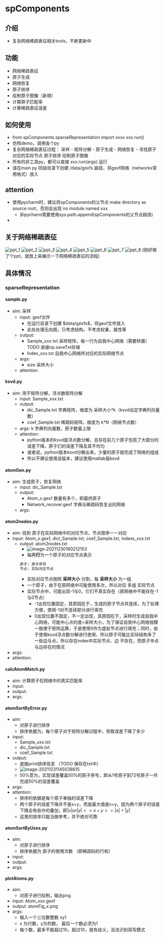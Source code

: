 # spComponents

## 介绍
- 复杂网络稀疏表征相关tools，不断更新中

## 功能
- 网络稀疏表征
- 原子生成
- 网络恢复
- 原子排序
- 绘制原子图像（新增）
- 计算原子匹配率
- 计算稀疏表征误差

## 如何使用
- from spComponents.sparseRepresentation import xxxx    xxx.run()
- 仿照demo，调用各个py
- 复杂网络稀疏表征过程： 采样 - 矩阵分解 - 原子生成 - 网络恢复 - 寻找原子对应的实际节点
                                                       原子排序
                                                       绘制原子图像
- 所有的非工具py，都可以直接 xxx.run(args) 运行
- 请在main py 同级目录下创建 /data/gexfs 路径，将gexf网络（networkx常用格式）放入

## attention
- 使用pycharm时，建议将spComponents的父节点 make directory as source root，否则会出现 no module named xxx
    - 非pycharm需要使用sys.path.append(spComponents的父节点路径)
- 

## 关于网络稀疏表征
![ppt_1](image/ppt_1.png)
![ppt_2](image/ppt_2.png)
![ppt_3](image/ppt_3.png)
![ppt_4](image/ppt_4.png)
![ppt_5](image/ppt_5.png)
![ppt_6](image/ppt_6.png)
![ppt_7](image/ppt_7.png)
![ppt_8](image/ppt_8.png)
(刚好做了个ppt，就放上来展示一下网络稀疏表征的流程)


## 具体情况
### sparseRepresentation
#### sample.py 
- aim: 采样
    - input: gexf文件
        - 在运行目录下创建 $data/gexfs\$，将gexf文件放入
        - 此处处理无向图，只考虑结构，不考虑权重，属性等
    - output: 
        - Sample_xxx.txt 采样矩阵，每一行为自我中心网络（需要转置） TODO 直接np.saveTxt存储
        - Index_xxx.txt 自我中心网络所对应的实际网络节点
    - args: 
        - size 采样大小
    - attention
#### ksvd.py 
- aim: 用于矩阵分解，浮点数矩阵分解
    - input: Sample_xxx.txt
    - output: 
        - dic_Sample.txt 字典矩阵，维度为 采样大小*k（ksvd设定字典列向量数）
        - coef_Sample.txt 稀疏码矩阵，维度为 k*N（网络节点数）
    - args: k 字典列向量数，原子数量上限
    - attention: 
        - python版本的ksvd是浮点数分解，且存在前几个原子包揽了大部分的误差下降，原子们的误差下降及其不均匀
        - 或者说，python版本ksvd分解出来，少量的原子就完成了网络的组成
        - 所以不建议使用该版本，建议使用matlab版ksvd

#### atomGen.py
- aim: 生成原子，恢复网络
    - input: dic_Sample.txt 
    - output: 
        - Atom_x.gexf 数量有多个，即最终原子
        - Network_recover.gexf 字典与稀疏码恢复出的网络
    - args:

#### atom2nodes.py 
- aim: 找到 原子在实际网络中的对应节点，节点按序一一对应
- input: Atom_x.gexf, dict_Sample.txt, coef_Sample.txt, indexs_xxx.txt
  - output: atom2nodes.txt
      - ![image-20211230160212153](https://gitee.com/huozuo/typoraImage/raw/master/img/image-20211230160212153.png)
      - 每两**行**为一个原子的对应节点表示
      ```txt
    原子: 原子序号
    节点: 实际对应节点
    ```
      - 实际对应节点按照 **采样大小** 分割，每 **采样大小** 为一组
      - 一个原子，由于在原网络中可能使用多次，所以对应 多组 实际节点
      - 实际节点中，可能出现-1与0，它们不真实存在（原网络中不能存在-1与0节点）
        - -1出现位置固定，其原因在于，生成的原子节点并连续，为了处理方便，使用-1对不连续部分进行填充
        - 0出现位置不固定，不一定出现，其原因在于，采样时生成自我中心网络，可能中心点的度<采样大小，为了保证自我中心网络规模一致便于矩阵运算，于是使用0作为虚拟节点进行填充；同时，由于使用ksvd浮点数分解进行使用，所以原子可能比实际结构多了一些边与点，所以存在index中实际节点、边 不存在，而原子中点与边存在的情况
- args:
- attention: 
#### calcAtomMatch.py
- aim: 计算原子在网络中的真实匹配率
- input: 
- output:
- args:
#### atomSortByError.py
- aim: 
  - 对原子进行排序
  - 排序依据为，每个原子对于矩阵分解过程中，导致误差下降了多少
- input: 
  - Sample_xxx.txt
  - dic_Sample.txt
  - coef_Sample.txt
- output:
  - 直接print排序信息 （TODO 保存在txt中）
  - ![image-20211231145038615](https://gitee.com/huozuo/typoraImage/raw/master/img/image-20211231145038615.png)
  - 50%意为，实现误差覆盖50%的原子序号，即从1号原子到72号原子一共完成50%的误差覆盖
- args:
- attention:
  - 排序的依据是每个原子单独的误差下降
  - 两个原子的误差下降并不是x+y，而是最大值是x+y，因为两个原子的误差下降会有些许的叠加，即$|x|or|y|<=x+y<=|x|+|y|$
  - 这里的排序只能当做参考，并不绝对可靠
#### atomSortByUses.py
- aim: 
  - 对原子进行排序
  - 排序依据为 原子的使用次数 （即稀疏码的行和）
- input: 
- output:
- args:

#### plotAtoms.py
- aim: 
  - 对原子进行绘制，输出png
- input: Atom_xxx.gexf
- output: atomFig_x.png
- args: 
    - 输入一个三位数整数 xy1 
    - x 为行数，y为列数， 最后一个数必须为1
    - 每个数，最多不能超过10，超过10，就有歧义，没法识别简写模式